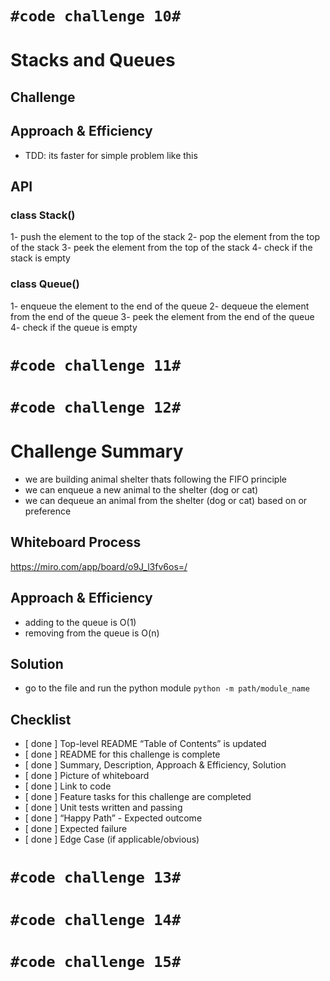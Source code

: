
# **```#code challenge 10#```**

# Stacks and Queues
<!-- we are implementing stack and queue here then we are writing tests to check our work-->

## Challenge
<!-- implementing stack and queue -->

## Approach & Efficiency
<!-- What approach did you take? Why? What is the Big O space/time for this approach? -->
- TDD: its faster for simple problem like this

## API
<!-- Description of each method publicly available to your Stack and Queue-->

### class Stack()

1- push the element to the top of the stack
2- pop the element from the top of the stack
3- peek the element from the top of the stack
4- check if the stack is empty

### class Queue()

1- enqueue the element to the end of the queue
2- dequeue the element from the end of the queue
3- peek the element from the end of the queue
4- check if the queue is empty

</hr>

# **```#code challenge 11#```**
 <!-- working on it -->

</hr>

# **```#code challenge 12#```**

# Challenge Summary
<!-- Description of the challenge -->
- we are building animal shelter thats following the FIFO principle
- we can enqueue a new animal to the shelter (dog or cat)
- we can dequeue an animal from the shelter (dog or cat) based on or preference

## Whiteboard Process
<!-- Embedded whiteboard image -->
<https://miro.com/app/board/o9J_l3fv6os=/>

<!-- ![Miro Board](asserts/codechallenge12/code.png) -->
## Approach & Efficiency
<!-- What approach did you take? Why? What is the Big O space/time for this approach? -->
- adding to the queue is O(1)
- removing from the queue is O(n)

## Solution
<!-- Show how to run your code, and examples of it in action -->
- go to the file and run the python module
```python -m path/module_name```

## Checklist

- [ done ] Top-level README “Table of Contents” is updated
- [ done ] README for this challenge is complete
- [ done ] Summary, Description, Approach & Efficiency, Solution
- [ done ] Picture of whiteboard
- [ done ] Link to code
- [ done ] Feature tasks for this challenge are completed
- [ done ] Unit tests written and passing
- [ done ] “Happy Path” - Expected outcome
- [ done ] Expected failure
- [ done ] Edge Case (if applicable/obvious)

</hr>

# **```#code challenge 13#```**
 <!-- working on it -->

</hr>

# **```#code challenge 14#```**
 <!-- working on it -->

</hr>

# **```#code challenge 15#```**
 <!-- working on it -->